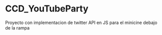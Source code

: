 # CCD_YouTubeParty
Proyecto con implementacion de twitter API en JS para el minicine debajo de la rampa
